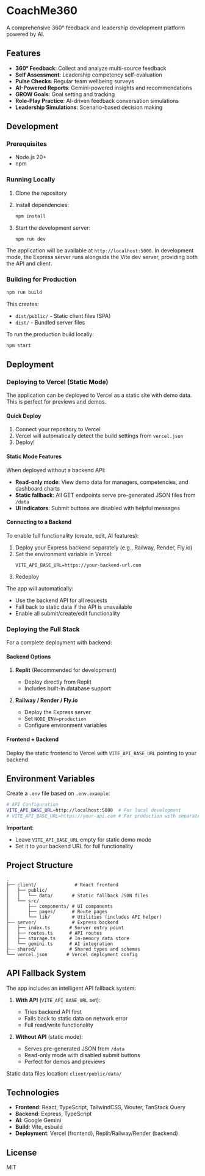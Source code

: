 # CoachMe360

A comprehensive 360° feedback and leadership development platform powered by AI.

## Features

- **360° Feedback**: Collect and analyze multi-source feedback
- **Self Assessment**: Leadership competency self-evaluation
- **Pulse Checks**: Regular team wellbeing surveys
- **AI-Powered Reports**: Gemini-powered insights and recommendations
- **GROW Goals**: Goal setting and tracking
- **Role-Play Practice**: AI-driven feedback conversation simulations
- **Leadership Simulations**: Scenario-based decision making

## Development

### Prerequisites

- Node.js 20+
- npm

### Running Locally

1. Clone the repository
2. Install dependencies:
   ```bash
   npm install
   ```

3. Start the development server:
   ```bash
   npm run dev
   ```

The application will be available at `http://localhost:5000`. In development mode, the Express server runs alongside the Vite dev server, providing both the API and client.

### Building for Production

```bash
npm run build
```

This creates:
- `dist/public/` - Static client files (SPA)
- `dist/` - Bundled server files

To run the production build locally:
```bash
npm start
```

## Deployment

### Deploying to Vercel (Static Mode)

The application can be deployed to Vercel as a static site with demo data. This is perfect for previews and demos.

#### Quick Deploy

1. Connect your repository to Vercel
2. Vercel will automatically detect the build settings from `vercel.json`
3. Deploy!

#### Static Mode Features

When deployed without a backend API:
- **Read-only mode**: View demo data for managers, competencies, and dashboard charts
- **Static fallback**: All GET endpoints serve pre-generated JSON files from `/data`
- **UI indicators**: Submit buttons are disabled with helpful messages

#### Connecting to a Backend

To enable full functionality (create, edit, AI features):

1. Deploy your Express backend separately (e.g., Railway, Render, Fly.io)
2. Set the environment variable in Vercel:
   ```
   VITE_API_BASE_URL=https://your-backend-url.com
   ```
3. Redeploy

The app will automatically:
- Use the backend API for all requests
- Fall back to static data if the API is unavailable
- Enable all submit/create/edit functionality

### Deploying the Full Stack

For a complete deployment with backend:

#### Backend Options

1. **Replit** (Recommended for development)
   - Deploy directly from Replit
   - Includes built-in database support

2. **Railway / Render / Fly.io**
   - Deploy the Express server
   - Set `NODE_ENV=production`
   - Configure environment variables

#### Frontend + Backend

Deploy the static frontend to Vercel with `VITE_API_BASE_URL` pointing to your backend.

## Environment Variables

Create a `.env` file based on `.env.example`:

```bash
# API Configuration
VITE_API_BASE_URL=http://localhost:5000  # For local development
# VITE_API_BASE_URL=https://your-api.com # For production with separate backend
```

**Important**: 
- Leave `VITE_API_BASE_URL` empty for static demo mode
- Set it to your backend URL for full functionality

## Project Structure

```
.
├── client/              # React frontend
│   ├── public/
│   │   └── data/       # Static fallback JSON files
│   └── src/
│       ├── components/ # UI components
│       ├── pages/      # Route pages
│       └── lib/        # Utilities (includes API helper)
├── server/             # Express backend
│   ├── index.ts       # Server entry point
│   ├── routes.ts      # API routes
│   ├── storage.ts     # In-memory data store
│   └── gemini.ts      # AI integration
├── shared/            # Shared types and schemas
└── vercel.json       # Vercel deployment config
```

## API Fallback System

The app includes an intelligent API fallback system:

1. **With API** (`VITE_API_BASE_URL` set):
   - Tries backend API first
   - Falls back to static data on network error
   - Full read/write functionality

2. **Without API** (static mode):
   - Serves pre-generated JSON from `/data`
   - Read-only mode with disabled submit buttons
   - Perfect for demos and previews

Static data files location: `client/public/data/`

## Technologies

- **Frontend**: React, TypeScript, TailwindCSS, Wouter, TanStack Query
- **Backend**: Express, TypeScript
- **AI**: Google Gemini
- **Build**: Vite, esbuild
- **Deployment**: Vercel (frontend), Replit/Railway/Render (backend)

## License

MIT
